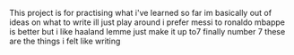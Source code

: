 This project is for practising what i've learned so far 
im basically out of ideas on what to write 
ill just play around 
i prefer messi to ronaldo 
mbappe is better but i like haaland
lemme just make it up to7 
finally number 7 
these are the things i felt like writing  